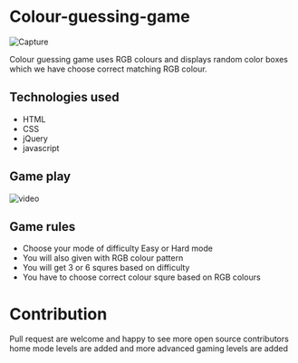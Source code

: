 # Colour-guessing-game

![Capture](https://user-images.githubusercontent.com/48166328/79713685-2867b780-82ec-11ea-808f-d8b00002b368.PNG)

Colour guessing game uses RGB colours and displays random color boxes which we have choose correct matching RGB colour.

## Technologies used

* HTML
* CSS
* jQuery
* javascript

## Game play

![video](https://user-images.githubusercontent.com/48166328/79730739-e439de80-830e-11ea-86f0-c7ad6e7359be.gif)

## Game rules

* Choose your mode of difficulty Easy or Hard mode
* You will also given with RGB colour pattern
* You will get 3 or 6 squres based on difficulty
* You have to choose correct colour squre based on RGB colours

# Contribution

Pull request are welcome and happy to see more open source contributors home mode levels are added and more advanced gaming levels are added
